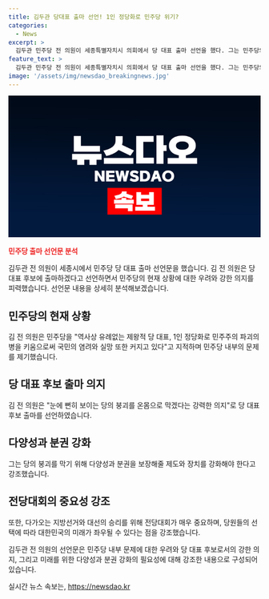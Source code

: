 ```yaml
---
title: 김두관 당대표 출마 선언! 1인 정당화로 민주당 위기?
categories:
  - News
excerpt: >
  김두관 민주당 전 의원이 세종특별자치시 의회에서 당 대표 출마 선언을 했다. 그는 민주당의 1인 독주로 인한 민주주의 파괴를 우려하며 당 대표 후보로 나섰다고 밝혔다. 김 전 의원은 다양성과 분권을 강화하고 1인 독주를 막지 못할 경우 더 심각한 위기에 빠질 수 있다고 경고했다. 그리고 민주당의 정권 교체를 위해 중요한 역할을 할 것으로 당원들에게 간청했다.
feature_text: >
  김두관 민주당 전 의원이 세종특별자치시 의회에서 당 대표 출마 선언을 했다. 그는 민주당의 1인 독주로 인한 민주주의 파괴를 우려하며 당 대표 후보로 나섰다고 밝혔다. 김 전 의원은 다양성과 분권을 강화하고 1인 독주를 막지 못할 경우 더 심각한 위기에 빠질 수 있다고 경고했다. 그리고 민주당의 정권 교체를 위해 중요한 역할을 할 것으로 당원들에게 간청했다.
image: '/assets/img/newsdao_breakingnews.jpg'
---
```


<p><img src="/assets/img/newsdao_breakingnews.jpg" alt="flaretime 속보" /></p>

<p><b><span style="color: #ee2323;">민주당 출마 선언문 분석</span></b></p>

<p data-ke-size="size16"></p>

<p>김두관 전 의원이 세종시에서 민주당 당 대표 출마 선언문을 했습니다. 김 전 의원은 당 대표 후보에 출마하겠다고 선언하면서 민주당의 현재 상황에 대한 우려와 강한 의지를 피력했습니다. 선언문 내용을 상세히 분석해보겠습니다.</p>

<h2 data-ke-size="size26">민주당의 현재 상황</h2>

<p>김 전 의원은 민주당을 "역사상 유례없는 제왕적 당 대표, 1인 정당화로 민주주의 파괴의 병을 키움으로써 국민의 염려와 실망 또한 커지고 있다"고 지적하며 민주당 내부의 문제를 제기했습니다.</p>

<h2 data-ke-size="size26">당 대표 후보 출마 의지</h2>

<p>김 전 의원은 "눈에 뻔히 보이는 당의 붕괴를 온몸으로 막겠다는 강력한 의지"로 당 대표 후보 출마를 선언하였습니다.</p>

<h2 data-ke-size="size26">다양성과 분권 강화</h2>

<p>그는 당의 붕괴를 막기 위해 다양성과 분권을 보장해줄 제도와 장치를 강화해야 한다고 강조했습니다.</p>

<h2 data-ke-size="size26">전당대회의 중요성 강조</h2>

<p>또한, 다가오는 지방선거와 대선의 승리를 위해 전당대회가 매우 중요하며, 당원들의 선택에 따라 대한민국의 미래가 좌우될 수 있다는 점을 강조했습니다.</p>

<p>김두관 전 의원의 선언문은 민주당 내부 문제에 대한 우려와 당 대표 후보로서의 강한 의지, 그리고 미래를 위한 다양성과 분권 강화의 필요성에 대해 강조한 내용으로 구성되어 있습니다.</p>
실시간 뉴스 속보는, <a href="https://newsdao.kr" rel="dofollow">https://newsdao.kr</a>


